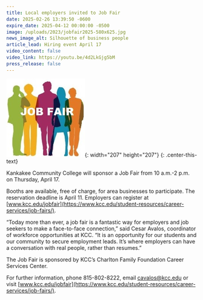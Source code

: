 ```yaml
---
title: Local employers invited to Job Fair
date: 2025-02-26 13:39:50 -0600
expire_date: 2025-04-12 00:00:00 -0500
image: /uploads/2023/jobfair2025-580x625.jpg
news_image_alt: Silhouette of business people
article_lead: Hiring event April 17
video_content: false
video_link: https://youtu.be/4d2LkGjg5bM
press_release: false
---
```

![Silhouette of people with &quot;Job Fair&quot; text](/uploads/2023/jobfair2025-200x200.jpg "Silhouette of people with &quot;Job Fair&quot; text"){: width="207" height="207"}
{: .center-this-text}

Kankakee Community College will sponsor a Job Fair from 10 a.m.-2 p.m. on Thursday, April 17.

Booths are available, free of charge, for area businesses to participate. The reservation deadline is April 11. Employers can register at [www.kcc.edu/jobfair](https://www.kcc.edu/student-resources/career-services/job-fairs/).

“Today more than ever, a job fair is a fantastic way for employers and job seekers to make a face-to-face connection,” said Cesar Avalos, coordinator of workforce opportunities at KCC. “It is an opportunity for our students and our community to secure employment leads. It’s where employers can have a conversation with real people, rather than resumes.”

The Job Fair is sponsored by KCC’s Charlton Family Foundation Career Services Center.

For further information, phone 815-802-8222, email [cavalos@kcc.edu](mailto:cavalos@kcc.edu) or visit [www.kcc.edu/jobfair](https://www.kcc.edu/student-resources/career-services/job-fairs/).
